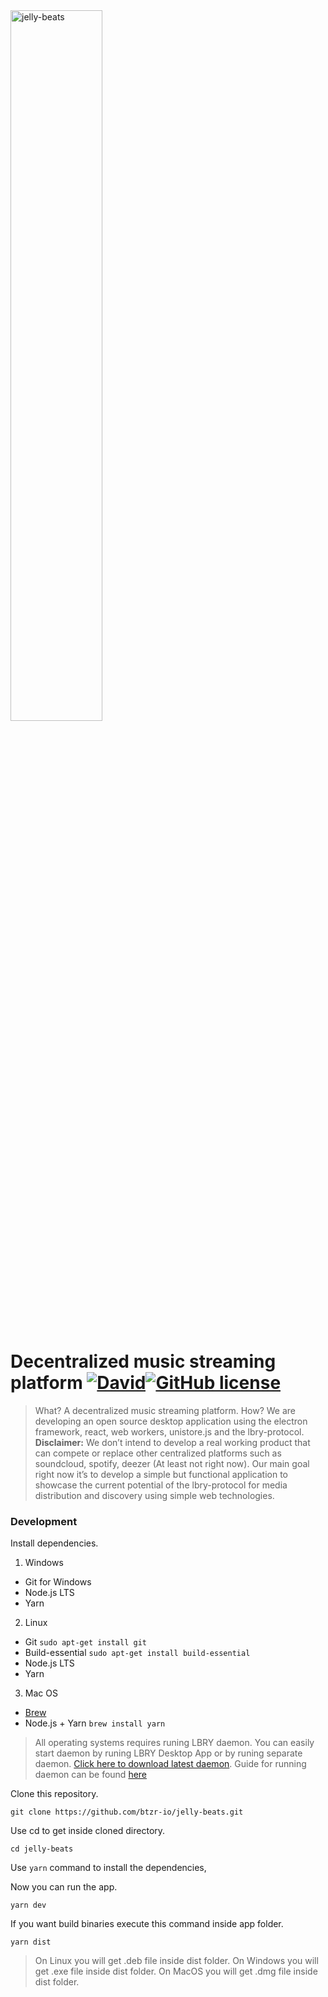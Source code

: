 <img src="https://user-images.githubusercontent.com/39308480/43605302-e794780c-9665-11e8-9e25-7abefc7a3092.png" alt="jelly-beats" width="54%">

# Decentralized music streaming platform [![David](https://img.shields.io/david/btzr-io/jelly-beats.svg?style=flat-square)](https://david-dm.org/btzr-io/jelly-beats)[![GitHub license](https://img.shields.io/github/license/btzr-io/jelly-beats.svg?style=flat-square)](https://github.com/btzr-io/electron-preact-app/blob/master/LICENSE)

> What? A decentralized music streaming platform.
How? We are developing an open source desktop application using the electron framework, react, web workers, unistore.js and the lbry-protocol.
**Disclaimer:**
We don’t intend to develop a real working product that can compete or replace other centralized platforms such as soundcloud, spotify, deezer (At least not right now).
Our main goal right now it’s to develop a simple but functional application to showcase the current potential of the lbry-protocol for media distribution and discovery using simple web technologies.



### Development

Install dependencies.

1. Windows
- Git for Windows
- Node.js LTS
- Yarn
 2. Linux
 - Git `sudo apt-get install git`
 - Build-essential `sudo apt-get install build-essential`
 - Node.js LTS
 - Yarn
 3. Mac OS
 - [Brew](https://brew.sh/index_pl)
 - Node.js + Yarn `brew install yarn`
 

> All operating systems requires runing LBRY daemon. You can easily start daemon by runing LBRY Desktop App or by runing separate daemon. [Click here to download latest daemon](https://github.com/lbryio/lbry/releases).
> Guide for running daemon can be found [here](https://github.com/lbryio/lbry) 

Clone this repository.

```Shell
git clone https://github.com/btzr-io/jelly-beats.git
```
Use cd to get inside cloned directory.

    cd jelly-beats

Use `yarn` command to install the dependencies,

Now you can run the app.

```Shell
yarn dev
```
If you want build binaries execute this command inside app folder.

    yarn dist

> On Linux you will get .deb file inside dist folder.
> On Windows you will get .exe file inside dist folder.
> On MacOS you will get .dmg file inside dist folder.
